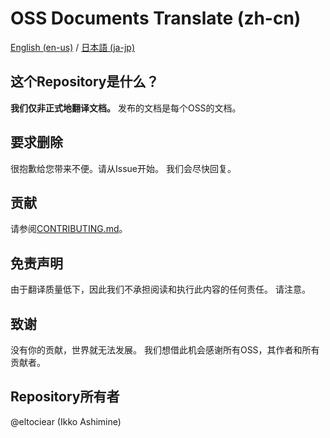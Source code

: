 # OSS Documents Translate (zh-cn)
[English (en-us)](../../README.md) / [日本語 (ja-jp)](../ja-jp/README.md)

## 这个Repository是什么？
**我们仅非正式地翻译文档。**
发布的文档是每个OSS的文档。

## 要求删除
很抱歉给您带来不便。请从Issue开始。
我们会尽快回复。

## 贡献
请参阅[CONTRIBUTING.md](./CONTRIBUTING.md)。

## 免责声明
由于翻译质量低下，因此我们不承担阅读和执行此内容的任何责任。
请注意。

## 致谢
没有你的贡献，世界就无法发展。
我们想借此机会感谢所有OSS，其作者和所有贡献者。

## Repository所有者
@eltociear (Ikko Ashimine)
